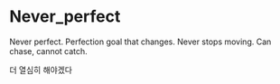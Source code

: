 # Never_perfect

Never perfect. Perfection goal that changes. Never stops moving. Can chase, cannot catch.

더 열심히 해야겠다
